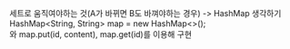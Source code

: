세트로 움직여야하는 것(A가 바뀌면 B도 바껴야하는 경우) -> HashMap 생각하기<br>
HashMap<String, String> map = new HashMap<>();<br>
와 map.put(id, content), map.get(id)를 이용해 구현